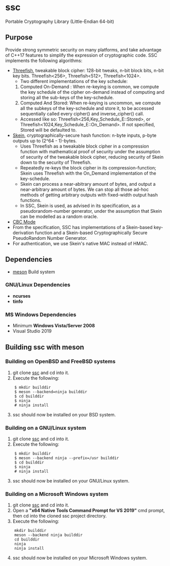 # ssc
Portable Cryptography Library (Little-Endian 64-bit)
## Purpose
Provide strong symmetric security on many platforms, and take advantage of C++17 features to simplify the expression of cryptographic code.
SSC implements the following algorithms:
* [Threefish](https://www.schneier.com/academic/skein/threefish.html), tweakable block cipher: 128-bit tweaks, n-bit block bits, n-bit key bits. Threefish<256>, Threefish<512>, Threefish<1024>.
	- Two different implementations of the key schedule:
	1. Computed On-Demand : When re-keying is common, we compute the key schedule of the cipher on-demand instead of computing and storing all the sub-keys of the key-schedule.
	2. Computed And Stored: When re-keying is uncommon, we compute all the subkeys of the key-schedule and store it, to be accessed sequentially called every cipher() and inverse\_cipher() call.
	- Accessed like so: Threefish<256,Key\_Schedule\_E::Stored>, or Threefish<1024,Key\_Schedule\_E::On\_Demand>. If not specified, Stored will be defaulted to.
* [Skein](https://www.schneier.com/academic/skein/), cryptographically-secure hash function: n-byte inputs, p-byte outputs up to (2^64 - 1)-bytes.
	- Uses Threefish as a tweakable block cipher in a compression function with mathematical proof of security under the assumption of security of the tweakable block cipher,
	  reducing security of Skein down to the security of Threefish.
	- Repeatedly re-keys the block cipher in its compression-function; Skein uses Threefish with the On\_Demand implementation of the key-schedule.
	- Skein can process a near-abitrary amount of bytes, and output a near-arbitrary amount of bytes. We can stop all those ad-hoc methods of getting arbitrary outputs with fixed-width output hash functions.
	- In SSC, Skein is used, as advised in its specification, as a pseudorandom-number generator, under the assumption that Skein can be modelled as a random oracle.
* [CBC Mode]()
* From the specification, SSC has implementations of a Skein-based key-derivation function and a Skein-based Cryptographically Secure PseudoRandom Number Generator.
* For authentication, we use Skein's native MAC instead of HMAC.

## Dependencies
-	[meson](https://mesonbuild.com) Build system
### GNU/Linux Dependencies
-	__ncurses__
-	__tinfo__
### MS Windows Dependencies
-	Minimum __Windows Vista/Server 2008__
-	Visual Studio 2019
## Building ssc with meson
### Building on OpenBSD and FreeBSD systems
1. git clone [ssc](https://github.com/stuartcalder/ssc) and cd into it.
2. Execute the following:
```
	$ mkdir builddir
	$ meson --backend=ninja builddir
	$ cd builddir
	$ ninja
	# ninja install
```
3. ssc should now be installed on your BSD system.

### Building on a GNU/Linux system
1. git clone [ssc](https://github.com/stuartcalder/ssc) and cd into it.
2. Execute the following:
```
	$ mkdir builddir
	$ meson --backend ninja --prefix=/usr builddir
	$ cd builddir
	$ ninja
	# ninja install
```
3. ssc should now be installed on your GNU/Linux system.

### Building on a Microsoft Windows system
1. git clone [ssc](https://github.com/stuartcalder/ssc) and cd into it.
2. Open a __"x64 Native Tools Command Prompt for VS 2019"__ cmd prompt, then cd into the cloned ssc project directory.
3. Execute the following:
```
	mkdir builddir
	meson --backend ninja builddir
	cd builddir
	ninja
	ninja install
```
4. ssc should now be installed on your Microsoft Windows system.
